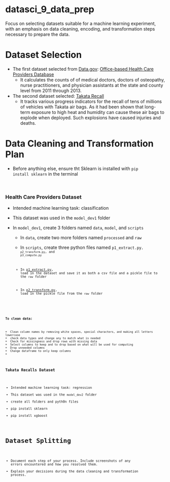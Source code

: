 # datasci_9_data_prep
Focus on selecting datasets suitable for a machine learning experiment, with an emphasis on data cleaning, encoding, and transformation steps necessary to prepare the data.

# Dataset Selection

+ The first dataset selected from [Data.gov](https://data.gov/): [Office-based Health Care Providers Database](https://catalog.data.gov/dataset/office-based-health-care-providers-database)
  + It calculates the counts of of medical doctors, doctors of osteopathy, nurse practitioners, and physician assistants at the state and county level from 2011 through 2013.
+ The second dataset selected: [Takata Recall](https://catalog.data.gov/dataset/takata-recall)
  + It tracks various progress indicators for the recall of tens of millions of vehicles with Takata air bags. As it had been shown that long-term exposure to high heat and humidity can cause these air bags to explode when deployed. Such explosions have caused injuries and deaths.

# Data Cleaning and Transformation Plan

+ Before anything else, ensure tht Sklearn is installed with <code>pip install sklearn</code> in the terminal

</br>

### Health Care Providers Dataset 

+ Intended machine learning task: classification
  
+ This dataset was used in the <code>model_dev1</code> folder
+ In <code>model_dev1</code>, create 3 folders named <code>data</code>, <code>model</code>, and <code>scripts</code>
  + In <code>data</code>, create two more folders named <code>processed</code> and <code>raw</code>
  + In <code>scripts</code>, create three python files named <code>p1_extract.py<code>, <code>p2_transform.py</code>, and <code>p3_compute.py</code>

  + In [p1_extract.py](https://github.com/joyc3lin/datasci_9_data_prep/blob/main/model_dev1/scripts/p1_extract.py), load in the dataset and save it as both a csv file and a pickle file to the <code>raw</code> folder
  +  In [p2_transform.py](https://github.com/joyc3lin/datasci_9_data_prep/blob/main/model_dev1/scripts/p2_transform.py), load in the pickle file from the <code>raw</code> folder


**To clean data:**

    +  Clean column names by removing white spaces, special characters, and making all letters lowercase
    +  check data types and change any to match what is needed
    +  Check for missingness and drop rows with missing data
    +  Select columns to keep and to drop based on what will be used for computing
    +  Drop unneeded columns
    +  Change dataframe to only keep columns
    +  

### Takata Recalls Dataset 

+ Intended machine learning task: regression
+ This dataset was used in the <code>model_dev2</code> folder
+ create all folders and pyth0n files 
+ pip install sklearn
+ pip install xgboost

# Dataset Splitting

+ Document each step of your process. Include screenshots of any errors encountered and how you resolved them.
+ Explain your decisions during the data cleaning and transformation process.
